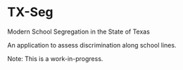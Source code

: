 # TX-Seg
Modern School Segregation in the State of Texas

An application to assess discrimination along school lines.

Note: This is a work-in-progress.
